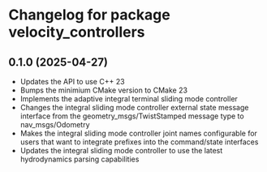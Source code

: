 # Changelog for package velocity_controllers

## 0.1.0 (2025-04-27)

- Updates the API to use C++ 23
- Bumps the minimium CMake version to CMake 23
- Implements the adaptive integral terminal sliding mode controller
- Changes the integral sliding mode controller external state message interface
from the geometry_msgs/TwistStamped message type to nav_msgs/Odometry
- Makes the integral sliding mode controller joint names configurable for users
that want to integrate prefixes into the command/state interfaces
- Updates the integral sliding mode controller to use the latest hydrodynamics
parsing capabilities
